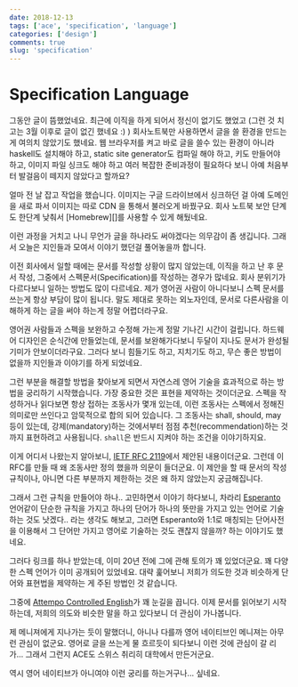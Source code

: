 ```yaml
---
date: 2018-12-13
tags: ['ace', 'specification', 'language']
categories: ['design']
comments: true
slug: 'specification'
---
```


# Specification Language

그동안 글이 뜸했었네요. 최근에 이직을 하게 되어서 정신이 없기도 했었고 (그런 것
치고는 3월 이후로 글이 없긴 했네요 :) ) 회사노트북만 사용하면서 글을 쓸 환경을
만드는 게 여의치 않았기도 했네요. 웹 브라우저를 켜고 바로 글을 쓸수 있는 환경이
아니라 haskell도 설치해야 하고, static site generator도 컴파일 해야 하고, 키도
만들어야 하고, 이미지 파일 싱크도 해야 하고 여러 복잡한 준비과정이 필요하다 보니
아예 처음부터 발걸음이 떼지지 않았다고 할까요?

얼마 전 날 잡고 작업을 했습니다. 이미지는 구글 드라이브에서 싱크하던 걸 아예
도메인을 새로 파서 이미지는 따로 CDN 을 통해서 불러오게 바꿨구요. 회사 노트북
보안 단계도 한단계 낮춰서 [Homebrew][]를 사용할 수 있게 해뒀네요.

이런 과정을 거치고 나니 무언가 글을 하나라도 써야겠다는 의무감이 좀 생깁니다.
그래서 오늘은 지인들과 모여서 이야기 했던걸 풀어놓을까 합니다.

이전 회사에서 일할 때에는 문서를 작성할 상황이 많지 않았는데, 이직을 하고 난 후
문서 작성, 그중에서 스펙문서(Specification)를 작성하는 경우가 많네요. 회사
분위기가 다르다보니 일하는 방법도 많이 다르네요. 제가 영어권 사람이 아니다보니
스펙 문서를 쓰는게 항상 부담이 많이 됩니다. 말도 제대로 못하는 외노자인데,
문서로 다른사람을 이해하게 하는 글을 써야 하는게 정말 어렵더라구요.

영어권 사람들과 스펙을 보완하고 수정해 가는게 정말 기나긴 시간이 걸립니다.
하드웨어 디자인은 순식간에 만들었는데, 문서를 보완해가다보니 두달이 지나도
문서가 완성될 기미가 안보이더라구요. 그러다 보니 힘들기도 하고, 지치기도 하고,
무슨 좋은 방법이 없을까 지인들과 이야기를 하게 되었네요.

그런 부분을 해결할 방법을 찾아보게 되면서 자연스레 영어 기술을 효과적으로 하는
방법을 궁리하기 시작했습니다. 가장 중요한 것은 표현을 제약하는 것이더군요.
스펙을 작성하거나 읽다보면 항상 접하는 조동사가 몇개 있는데, 이런 조동사는
스펙에서 정해진 의미로만 쓰인다고 암묵적으로 합의 되어 있습니다. 그 조동사는
shall, should, may 등이 있는데, 강제(mandatory)하는 것에서부터 점점
추천(recommendation)하는 것까지 표현하려고 사용됩니다. `shall`은 반드시 지켜야
하는 조건을 이야기하지요.

이게 어디서 나왔는지 알아보니, [IETF RFC 2119][]에서 제안된 내용이더군요. 그런데
이 RFC를 만들 때 왜 조동사만 정의 했을까 의문이 들더군요. 이 제안을 할 때 문서의
작성 규칙이나, 아니면 다른 부분까지 제한하는 것은 왜 하지 않았는지 궁금해집니다.

그래서 그런 규칙을 만들어야 하나.. 고민하면서 이야기 하다보니, 차라리
[Esperanto][] 언어같이 단순한 규칙을 가지고 하나의 단어가 하나의 뜻만을 가지고
있는 언어로 기술하는 것도 낫겠다.. 라는 생각도 해보고, 그러면 Esperanto와 1:1로
매칭되는 단어사전을 이용해서 그 단어만 가지고 영어로 기술하는 것도 괜찮지
않을까? 하는 이야기도 했네요.

그러다 링크를 하나 받았는데, 이미 20년 전에 그에 관해 토의가 꽤 있었더군요. 꽤
다양한 스펙 언어가 이미 공개되어 있었네요. 대략 훑어보니 저희가 의도한 것과
비슷하게 단어와 표현법을 제약하는 게 주된 방법인 것 같습니다.

그중에 [Attempo Controlled English](http://attempto.ifi.uzh.ch/site/)가 꽤
눈길을 끕니다. 이제 문서를 읽어보기 시작하는데, 저희의 의도와 비슷한 말을 하고
있다보니 더 관심이 가나봅니다.

제 메니져에게 지나가는 듯이 말했더니, 아니나 다를까 영어 네이티브인 메니져는
아무런 관심이 없군요. 영어로 글을 쓰는게 물 흐르듯이 되다보니 이런 것에 관심이
갈 리가... 그래서 그런지 ACE도 스위스 취리히 대학에서 만든거군요.

역시 영어 네이티브가 아니여야 이런 궁리를 하는거구나... 싶네요.


[IETF RFC 2119]: https://www.ietf.org/rfc/rfc2119.txt
[Esperanto]: http://esperanto.net
